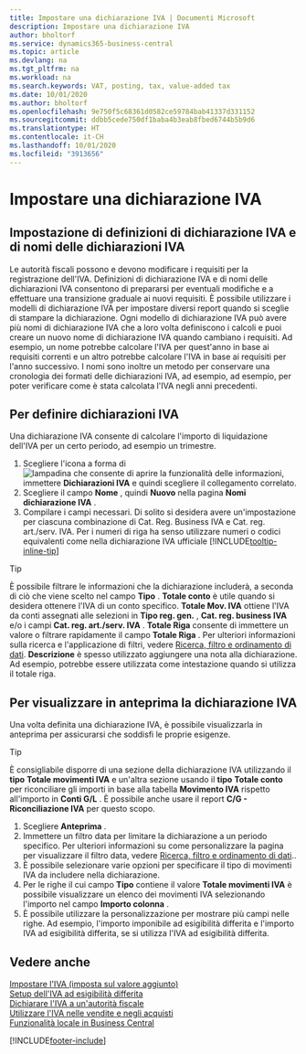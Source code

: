 ```yaml
---
title: Impostare una dichiarazione IVA | Documenti Microsoft
description: Impostare una dichiarazione IVA
author: bholtorf
ms.service: dynamics365-business-central
ms.topic: article
ms.devlang: na
ms.tgt_pltfrm: na
ms.workload: na
ms.search.keywords: VAT, posting, tax, value-added tax
ms.date: 10/01/2020
ms.author: bholtorf
ms.openlocfilehash: 9e750f5c68361d0582ce59784bab41337d331152
ms.sourcegitcommit: ddbb5cede750df1baba4b3eab8fbed6744b5b9d6
ms.translationtype: HT
ms.contentlocale: it-CH
ms.lasthandoff: 10/01/2020
ms.locfileid: "3913656"
---
```

# <a name="set-up-a-vat-statement"></a>Impostare una dichiarazione IVA

## <a name="setting-up-vat-statement-templates-and-vat-statement-names"></a>Impostazione di definizioni di dichiarazione IVA e di nomi delle dichiarazioni IVA
Le autorità fiscali possono e devono modificare i requisiti per la registrazione dell'IVA. Definizioni di dichiarazione IVA e di nomi delle dichiarazioni IVA consentono di prepararsi per eventuali modifiche e a effettuare una transizione graduale ai nuovi requisiti. È possibile utilizzare i modelli di dichiarazione IVA per impostare diversi report quando si sceglie di stampare la dichiarazione. Ogni modello di dichiarazione IVA può avere più nomi di dichiarazione IVA che a loro volta definiscono i calcoli e puoi creare un nuovo nome di dichiarazione IVA quando cambiano i requisiti. Ad esempio, un nome potrebbe calcolare l'IVA per quest'anno in base ai requisiti correnti e un altro potrebbe calcolare l'IVA in base ai requisiti per l'anno successivo. I nomi sono inoltre un metodo per conservare una cronologia dei formati delle dichiarazioni IVA, ad esempio, ad esempio, per poter verificare come è stata calcolata l'IVA negli anni precedenti.

## <a name="to-define-a-vat-statements"></a>Per definire dichiarazioni IVA
Una dichiarazione IVA consente di calcolare l'importo di liquidazione dell'IVA per un certo periodo, ad esempio un trimestre.

1. Scegliere l'icona a forma di ![lampadina che consente di aprire la funzionalità delle informazioni](media/ui-search/search_small.png "Informazioni sull'operazione che si desidera eseguire"), immettere **Dichiarazioni IVA** e quindi scegliere il collegamento correlato.  
2. Scegliere il campo **Nome** , quindi **Nuovo** nella pagina **Nomi dichiarazione IVA** .
3. Compilare i campi necessari. Di solito si desidera avere un'impostazione per ciascuna combinazione di Cat. Reg. Business IVA e Cat. reg. art./serv. IVA. Per i numeri di riga ha senso utilizzare numeri o codici equivalenti come nella dichiarazione IVA ufficiale [!INCLUDE[tooltip-inline-tip](includes/tooltip-inline-tip_md.md)] 


> [!Tip]
> È possibile filtrare le informazioni che la dichiarazione includerà, a seconda di ciò che viene scelto nel campo **Tipo** . **Totale conto** è utile quando si desidera ottenere l'IVA di un conto specifico.
**Totale Mov. IVA** ottiene l'IVA da conti assegnati alle selezioni in **Tipo reg. gen.** , **Cat. reg. business IVA** e/o i campi **Cat. reg. art./serv. IVA** . **Totale Riga** consente di immettere un valore o filtrare rapidamente il campo **Totale Riga** . Per ulteriori informazioni sulla ricerca e l'applicazione di filtri, vedere [Ricerca, filtro e ordinamento di dati](ui-enter-criteria-filters.md). **Descrizione** è spesso utilizzato aggiungere una nota alla dichiarazione. Ad esempio, potrebbe essere utilizzata come intestazione quando si utilizza il totale riga.

## <a name="to-preview-the-vat-statement"></a>Per visualizzare in anteprima la dichiarazione IVA
Una volta definita una dichiarazione IVA, è possibile visualizzarla in anteprima per assicurarsi che soddisfi le proprie esigenze.
> [!Tip]
> È consigliabile disporre di una sezione della dichiarazione IVA utilizzando il **tipo** **Totale movimenti IVA** e un'altra sezione usando il **tipo** **Totale conto** per riconciliare gli importi in base alla tabella **Movimento IVA** rispetto all'importo in **Conti G/L** . È possibile anche usare il report **C/G - Riconciliazione IVA** per questo scopo.

1. Scegliere **Anteprima** .
2. Immettere un filtro data per limitare la dichiarazione a un periodo specifico. Per ulteriori informazioni su come personalizzare la pagina per visualizzare il filtro data, vedere [Ricerca, filtro e ordinamento di dati](ui-enter-criteria-filters.md)..
3. È possibile selezionare varie opzioni per specificare il tipo di movimenti IVA da includere nella dichiarazione.
4. Per le righe il cui campo **Tipo** contiene il valore **Totale movimenti IVA** è possibile visualizzare un elenco dei movimenti IVA selezionando l'importo nel campo **Importo colonna** .
5. È possibile utilizzare la personalizzazione per mostrare più campi nelle righe. Ad esempio, l'importo imponibile ad esigibilità differita e l'importo IVA ad esigibilità differita, se si utilizza l'IVA ad esigibilità differita.

## <a name="see-also"></a>Vedere anche  
[Impostare l'IVA (imposta sul valore aggiunto)](finance-setup-vat.md)  
[Setup dell'IVA ad esigibilità differita](finance-setup-unrealized-vat.md)      
[Dichiarare l'IVA a un'autorità fiscale](finance-how-report-vat.md)  
[Utilizzare l'IVA nelle vendite e negli acquisti](finance-work-with-vat.md)  
[Funzionalità locale in Business Central](about-localization.md)


[!INCLUDE[footer-include](includes/footer-banner.md)]